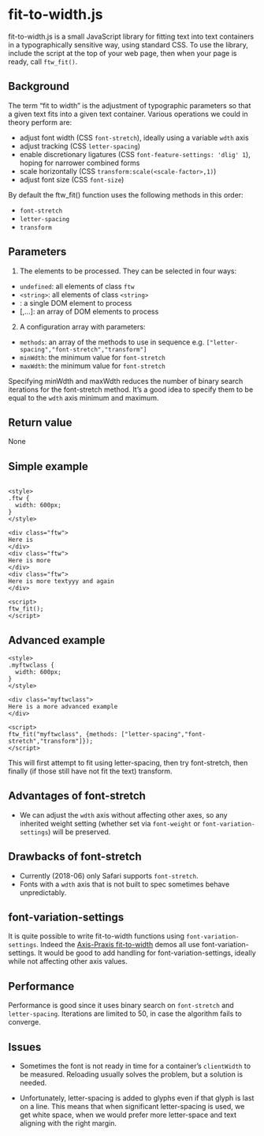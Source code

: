 # fit-to-width.js

fit-to-width.js is a small JavaScript library for fitting text into text containers in a typographically sensitive way, using standard CSS.
To use the library, include the script at the top of your web page, then when your page is ready, call `ftw_fit()`.

## Background
The term “fit to width” is the adjustment of typographic parameters so that a given text fits into a given text container.
Various operations we could in theory perform are:

* adjust font width (CSS `font-stretch`), ideally using a variable `wdth` axis
* adjust tracking (CSS `letter-spacing`)
* enable discretionary ligatures (CSS `font-feature-settings: 'dlig' 1`), hoping for narrower combined forms
* scale horizontally (CSS `transform:scale(<scale-factor>,1)`)
* adjust font size (CSS `font-size`)

By default the ftw_fit() function uses the following methods in this order:
* `font-stretch`
* `letter-spacing`
* `transform`

## Parameters
1. The elements to be processed. They can be selected in four ways:
  * `undefined`: all elements of class `ftw`
  * `<string>`: all elements of class `<string>`
  * <DOM element>: a single DOM element to process
  * [<DOM element>,…]: an array of DOM elements to process
2. A configuration array with parameters:
  * `methods`: an array of the methods to use in sequence e.g. `["letter-spacing","font-stretch","transform"]`
  * `minWdth`: the minimum value for `font-stretch`
  * `maxWdth`: the minimum value for `font-stretch`
  
Specifying minWdth and maxWdth reduces the number of binary search iterations for the font-stretch method. It’s a good idea to specify them to be equal to the 
`wdth` axis minimum and maximum.

## Return value
None

## Simple example

```

<style>
.ftw {
  width: 600px;
}
</style>

<div class="ftw">
Here is 
</div>
<div class="ftw">
Here is more
</div>
<div class="ftw">
Here is more textyyy and again
</div>

<script>
ftw_fit();
</script>

```


## Advanced example

```
<style>
.myftwclass {
  width: 600px;
}
</style>

<div class="myftwclass">
Here is a more advanced example
</div>

<script>
ftw_fit("myftwclass", {methods: ["letter-spacing","font-stretch","transform"]});
</script>
```
This will first attempt to fit using letter-spacing, then try font-stretch, then finally (if those still have not fit the text) transform.

## Advantages of font-stretch

* We can adjust the `wdth` axis without affecting other axes, so any inherited weight setting
(whether set via `font-weight` or `font-variation-settings`) will be preserved.

## Drawbacks of font-stretch

* Currently (2018-06) only Safari supports `font-stretch`.
* Fonts with a `wdth` axis that is not built to spec sometimes behave unpredictably.

## font-variation-settings

It is quite possible to write fit-to-width functions using `font-variation-settings`. Indeed the [Axis-Praxis fit-to-width](https://www.axis-praxis.org/playground/) demos all use 
font-variation-settings. It would be good to add handling for font-variation-settings, ideally while not affecting other axis values.

## Performance

Performance is good since it uses binary search on `font-stretch` and `letter-spacing`. Iterations are limited to 50, in case the algorithm fails to converge.

## Issues

* Sometimes the font is not ready in time for a container’s `clientWidth` to be measured. Reloading usually solves the problem, but 
a solution is needed.

* Unfortunately, letter-spacing is added to glyphs even if that glyph is last on a line. This means that when significant letter-spacing is used, we get white space, when we would prefer more letter-space and text aligning with the right margin.
